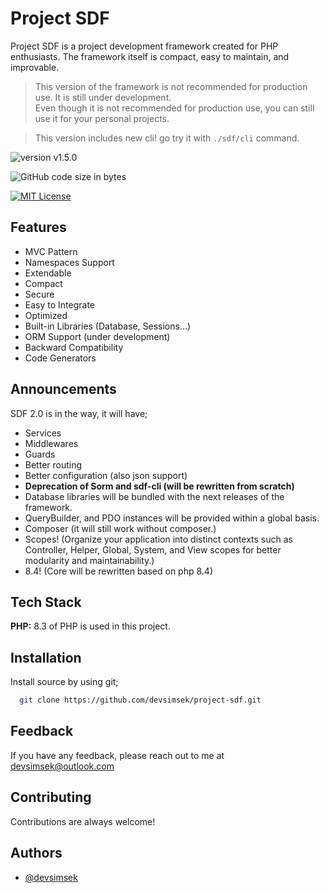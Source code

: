 # Project SDF

Project SDF is a project development framework created for PHP enthusiasts. The framework itself is compact, easy to
maintain, and improvable.

> This version of the framework is not recommended for production use. It is still under development.<br>Even though it
> is not recommended for production use, you can still use it for your personal projects.

> This version includes new cli! go try it with `./sdf/cli` command.

![version v1.5.0](https://img.shields.io/badge/version-v1.5-blue)

![GitHub code size in bytes](https://img.shields.io/github/languages/code-size/devsimsek/project-sdf)

[![MIT License](https://img.shields.io/badge/License-MIT-green.svg)](https://devsimsek.mit-license.org)

## Features

- MVC Pattern
- Namespaces Support
- Extendable
- Compact
- Secure
- Easy to Integrate
- Optimized
- Built-in Libraries (Database, Sessions...)
- ORM Support (under development)
- Backward Compatibility
- Code Generators

## Announcements

SDF 2.0 is in the way, it will have;

- Services
- Middlewares
- Guards
- Better routing
- Better configuration (also json support)
- **Deprecation of Sorm and sdf-cli (will be rewritten from scratch)**
- Database libraries will be bundled with the next releases of the framework.
- QueryBuilder, and PDO instances will be provided within a global basis.
- Composer (it will still work without composer.)
- Scopes! (Organize your application into distinct contexts such as Controller, Helper, Global, System, and View scopes
  for better modularity and maintainability.)
- 8.4! (Core will be rewritten based on php 8.4)

## Tech Stack

**PHP:** 8.3 of PHP is used in this project.

## Installation

Install source by using git;

```bash
  git clone https://github.com/devsimsek/project-sdf.git
```

## Feedback

If you have any feedback, please reach out to me at devsimsek@outlook.com

## Contributing

Contributions are always welcome!

## Authors

- [@devsimsek](https://www.github.com/devsimsek)
